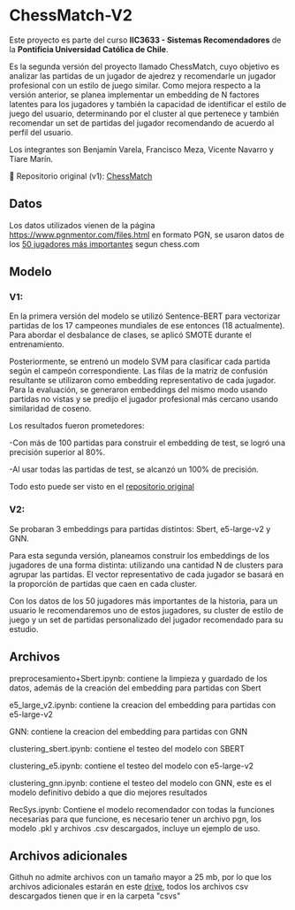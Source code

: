 # ChessMatch-V2
Este proyecto es parte del curso **IIC3633 - Sistemas Recomendadores** de la **Pontificia Universidad Católica de Chile**.

Es la segunda versión del proyecto llamado ChessMatch, cuyo objetivo es analizar las partidas de un jugador de ajedrez y recomendarle un jugador profesional con un estilo de juego similar. Como mejora respecto a la versión anterior, se planea implementar un embedding de N factores latentes para los jugadores y también la capacidad de identificar el estilo de juego del usuario, determinando por el cluster al que pertenece y también recomendar un set de partidas del jugador recomendando de acuerdo al perfil del usuario.

Los integrantes son Benjamín Varela, Francisco Meza, Vicente Navarro y Tiare Marín.

🔗 Repositorio original (v1): [ChessMatch](https://github.com/212113114/ChessMatch)

## Datos

Los datos utilizados vienen de la página https://www.pgnmentor.com/files.html en formato PGN, se usaron datos de los [50 jugadores más importantes](https://www.chess.com/lessons/hall-of-fame-the-50-greatest-chess-players-of-all-time) segun chess.com

## Modelo

### V1:
En la primera versión del modelo se utilizó Sentence-BERT para vectorizar partidas de los 17 campeones mundiales de ese entonces (18 actualmente). Para abordar el desbalance de clases, se aplicó SMOTE durante el entrenamiento.

Posteriormente, se entrenó un modelo SVM para clasificar cada partida según el campeón correspondiente. Las filas de la matriz de confusión resultante se utilizaron como embedding representativo de cada jugador. Para la evaluación, se generaron embeddings del mismo modo usando partidas no vistas y se predijo el jugador profesional más cercano usando similaridad de coseno.

Los resultados fueron prometedores:

  -Con más de 100 partidas para construir el embedding de test, se logró una precisión superior al 80%.

  -Al usar todas las partidas de test, se alcanzó un 100% de precisión.

Todo esto puede ser visto en el [repositorio original](https://github.com/212113114/ChessMatch)

### V2:
Se probaran 3 embeddings para partidas distintos: Sbert, e5-large-v2 y GNN.

Para esta segunda versión, planeamos construir los embeddings de los jugadores de una forma distinta: utilizando una cantidad N de clusters para agrupar las partidas. El vector representativo de cada jugador se basará en la proporción de partidas que caen en cada cluster.

Con los datos de los 50 jugadores más importantes de la historia, para un usuario le recomendaremos uno de estos jugadores, su cluster de estilo de juego y un set de partidas personalizado del jugador recomendado para su estudio.

## Archivos
preprocesamiento+Sbert.ipynb: contiene la limpieza y guardado de los datos, además de la creación del embedding para partidas con Sbert

e5_large_v2.ipynb: contiene la creacion del embedding para partidas con e5-large-v2

GNN: contiene la creacion del embedding para partidas con GNN

clustering_sbert.ipynb: contiene el testeo del modelo con SBERT

clustering_e5.ipynb: contiene el testeo del modelo con e5-large-v2

clustering_gnn.ipynb: contiene el testeo del modelo con GNN, este es el modelo definitivo debido a que dio mejores resultados

RecSys.ipynb: Contiene el modelo recomendador con todas la funciones necesarias para que funcione, es necesario tener un archivo pgn, los modelo .pkl y archivos .csv descargados, incluye un ejemplo de uso.

## Archivos adicionales

Githuh no admite archivos con un tamaño mayor a 25 mb, por lo que los archivos adicionales estarán en este [drive](https://drive.google.com/drive/folders/1xWqTHg10bwfcVWvEcJvj7nwwGMYrgiOV), todos los archivos csv descargados tienen que ir en la carpeta "csvs"








